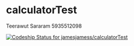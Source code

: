 # calculatorTest
Teerawut Sararam 5935512098

[![Codeship Status for jamesjamess/calculatorTest](https://app.codeship.com/projects/9947a180-e4ff-0137-a388-3a9c38f63862/status?branch=master)](https://app.codeship.com/projects/373418)
